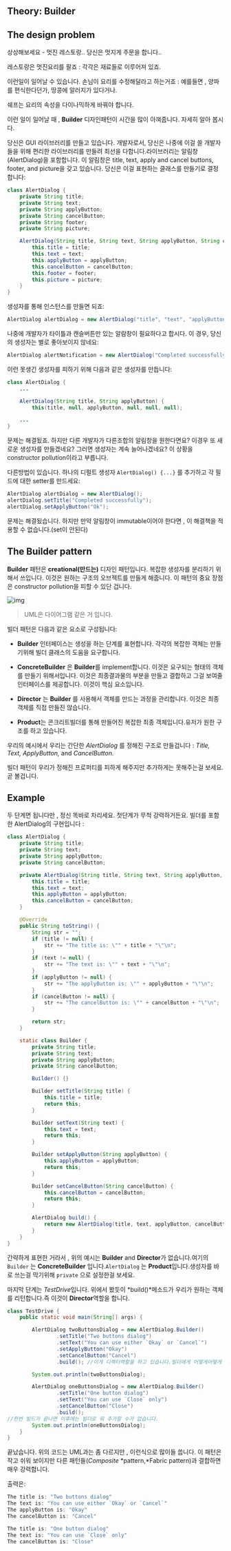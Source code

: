 ## Theory: Builder



## The design problem

상상해보세요 - 멋진 레스토랑.. 당신은 멋지게 주문을 합니다..

레스토랑은 멋진요리를 팔죠 : 각각은 재료들로 이루어져 있죠.

이런일이 일어날 수 있습니다. 손님이 요리를 수정해달라고 하는거죠 : 예를들면 , 양파를 편식한다던가, 땅콩에 알러지가 있다거나.

쉐프는 요리의 속성을 다이나믹하게 바꿔야 합니다.

이런 일이 일어날 때 , **Builder** 디자인패턴이 시간을 많이 아껴줍니다. 자세히 알아 봅시다.

당신은 GUI 라이브러리를 만들고 있습니다. 개발자로서, 당신은 나중에 이걸 쓸 개발자들을 위해 편리한 라이브러리를 만들려 최선을 다합니다.라이브러리는 알림창(AlertDialog)을 포함합니다. 이 알림창은 title, text, apply and cancel buttons, footer, and picture을 갖고 있습니다. 당신은 이걸 표현하는 클래스를 만들기로 결정합니다:

```java
class AlertDialog {
    private String title;
    private String text;
    private String applyButton;
    private String cancelButton;
    private String footer;
    private String picture;

    AlertDialog(String title, String text, String applyButton, String cancelButton, String footer, String picture) {
        this.title = title;
        this.text = text;
        this.applyButton = applyButton;
        this.cancelButton = cancelButton;
        this.footer = footer;
        this.picture = picture;
    }
}
```

생성자를 통해 인스턴스를 만들면 되죠:

```java
AlertDialog alertDialog = new AlertDialog("title", "text", "applyButton", "cancelButton", "footer", "pathToPicture");
```

나중에 개발자가 타이틀과 캔슬버튼만 있는 알람창이 필요하다고 합시다. 이 경우, 당신의 생성자는 별로 좋아보이지 않네요:

```java
AlertDialog alertNotification = new AlertDialog("Completed successfully", null, "Ok", null, null, null);
```

이런 못생긴 생성자를 피하기 위해 다음과 같은 생성자를 만듭니다:

```java
class AlertDialog {
    ...

    AlertDialog(String title, String applyButton) {
        this(title, null, applyButton, null, null, null);

    ...
}
```

문제는 해결됬죠. 하지만 다른 개발자가 다른조합의 알림창을 원한다면요? 이경우 또 새로운 생성자를 만들겠네요? 그러면 생성자는 계속 늘어나겠네요? 이 상황을 constructor pollution이라고 부릅니다.

다른방법이 있습니다. 하나의 디펄트 생성자 `AlertDialog() {...}` 를 추가하고 각 필드에 대한 setter를 만드세요:

```java
AlertDialog alertDialog = new AlertDialog();
alertDialog.setTitle("Completed successfully");
alertDialog.setApplyButton("Ok");
```

문제는 해결됬습니다. 하지만 만약 알림창이 immutable이어야 한다면 , 이 해결책을 적용할 수 없습니다.(set이 안된다)

## The Builder pattern

**Builder** 패턴은 **creational(만드는)** 디자인 패턴입니다. 복잡한 생성자를 분리하기 위해서 쓰입니다. 이것은 원하는 구조의 오브젝트를 만들게 해줍니다. 이 패턴의 중요 장점은 constructor pollution을 피할 수 있단 겁니다.

![img](https://ucarecdn.com/3cde3c0f-45f0-429d-9600-7157e3b40d94/)

> UML은 다이어그램 같은 거 입니다.

빌더 패턴은 다음과 같은 요소로 구성됩니다:

- **Builder** 인터페이스는 생성을 하는 단계를 표현합니다. 각각의 복잡한 객체는 만들기위해 빌더 클래스의 도움을 요구합니다.

- **ConcreteBuilder** 은 **Builder**를 implement합니다. 이것은 요구되는 형태의 객체를 만들기 위해서입니다. 이것은 최종결과물의 부분을 만들고 결합하고 그걸 보여줄 인터페이스를 제공합니다. 이것이 핵심 요소입니다.

- **Director** 는 **Builder** 를 사용해서 객체를 만드는 과정을 관리합니다. 이것은 최종 객체를 직접 만들진 않습니다.

- **Product**는 콘크리트빌더를 통해 만들어진 복잡한 최종 객체입니다.유저가 원한 구조를 하고 있습니다.

우리의 예시에서 우리는 간단한 *AlertDialog* 를 정해진 구조로 만들겁니다 : *Title, Text, ApplyButton,* and *CancelButton.*

빌더 패턴이 우리가 정해진 프로퍼티를 피하게 해주지만 추가하게는 못해주는걸 보세요. 곧 볼겁니다.

## Example

두 단계면 됩니다만 , 정신 똑바로 차리세요. 첫단계가 무척 강력하거든요. 빌더를 포함한 AlertDialog의 구현입니다 :

```java
class AlertDialog {
    private String title;
    private String text;
    private String applyButton;
    private String cancelButton;

    private AlertDialog(String title, String text, String applyButton, String cancelButton) {
        this.title = title;
        this.text = text;
        this.applyButton = applyButton;
        this.cancelButton = cancelButton;
    }

    @Override
    public String toString() {
        String str = "";
        if (title != null) {
            str += "The title is: \"" + title + "\"\n";
        }
        if (text != null) {
            str += "The text is: \"" + text + "\"\n";
        }
        if (applyButton != null) {
            str += "The applyButton is: \"" + applyButton + "\"\n";
        }
        if (cancelButton != null) {
            str += "The cancelButton is: \"" + cancelButton + "\"\n";
        }

        return str;
    }

    static class Builder {
        private String title;
        private String text;
        private String applyButton;
        private String cancelButton;

        Builder() {}

        Builder setTitle(String title) {
            this.title = title;
            return this;
        }

        Builder setText(String text) {
            this.text = text;
            return this;
        }

        Builder setApplyButton(String applyButton) {
            this.applyButton = applyButton;
            return this;
        }

        Builder setCancelButton(String cancelButton) {
            this.cancelButton = cancelButton;
            return this;
        }

        AlertDialog build() {
            return new AlertDialog(title, text, applyButton, cancelButton);
        }
    }
}
```

간략하게 표현한 거라서 , 위의 예시는 **Builder** and **Director**가 없습니다.여기의`Builder` 는 **ConcreteBuilder** 입니다.`AlertDialog` 는 **Product**입니다.생성자를 바로 쓰는걸 막기위해 `private` 으로 설정한걸 보세요.

마지막 단계는 *TestDrive*입니다. 위에서 봤듯이 *build()*메소드가 우리가 원하는 객체를 리턴합니다.즉 이것이 **Director**역할을 합니다.

```java
class TestDrive {
    public static void main(String[] args) {

        AlertDialog twoButtonsDialog = new AlertDialog.Builder()
                .setTitle("Two buttons dialog")
                .setText("You can use either `Okay` or `Cancel`")
                .setApplyButton("Okay")
                .setCancelButton("Cancel")
                .build(); //이게 디렉터역할을 하고 있습니다.빌더에게 어떻게어떻게 하라고 하고 있습니다.

        System.out.println(twoButtonsDialog);

        AlertDialog oneButtonsDialog = new AlertDialog.Builder()
                .setTitle("One button dialog")
                .setText("You can use `Close` only")
                .setCancelButton("Close")
                .build();
//한번 빌드가 끝나면 이후에는 빌더로 뭐 추가할 수가 없습니다.
        System.out.println(oneButtonsDialog);
    }
}
```

끝났습니다. 위의 코드는 UML과는 좀 다르지만 , 이런식으로 많이들 씁니다. 이 패턴은 작고 쉬워 보이지만 다른 패턴들(*Composite* *pattern,*Fabric pattern)과 결합하면 매우 강력합니다.

출력은:

```java
The title is: "Two buttons dialog"
The text is: "You can use either `Okay` or `Cancel`"
The applyButton is: "Okay"
The cancelButton is: "Cancel"

The title is: "One button dialog"
The text is: "You can use `Close` only"
The cancelButton is: "Close"
```

